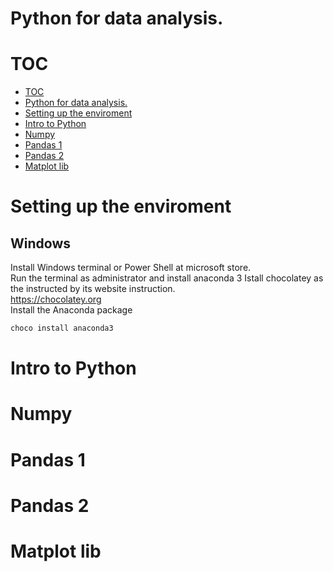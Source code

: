 Python for data analysis.  
==========================



# TOC
- [TOC](#toc)
- [Python for data analysis.](#python-for-data-analysis)
- [Setting up the enviroment](#setting-up-the-enviroment)
- [Intro to Python](#intro-to-python)
- [Numpy](#numpy)
- [Pandas 1](#pandas-1)
- [Pandas 2](#pandas-2)
- [Matplot lib](#matplot-lib)







# Setting up the enviroment   

## Windows  

Install Windows terminal or Power Shell at microsoft store.  
Run the terminal as administrator and install anaconda 3
Istall chocolatey as the instructed by its website instruction.  
https://chocolatey.org  
Install the Anaconda package  
```bash
choco install anaconda3
```
# Intro to Python   
# Numpy  
# Pandas 1   
# Pandas 2  
# Matplot lib  


